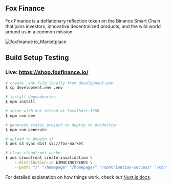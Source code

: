 ## Fox Finance
Fox Finance is a deflationary reflection token on the Binance Smart Chain that joins investors, innovative decentralized products, and the wild world around us in a common mission.

![foxfinance io_Marketplace](https://user-images.githubusercontent.com/105137625/194287145-ae053038-0a87-4b38-9d6f-dce1dbb113dd.png)

## Build Setup Testing
### Live: https://shop.foxfinance.io/
```bash
# create .env file locally from development.env
$ cp development.env .env

# install dependencies
$ npm install

# serve with hot reload at localhost:3000
$ npm run dev

# generate static project to deploy to production
$ npm run generate

# upload to Amazon s3
$ aws s3 sync dist s3://fox-market

# clear cloudfront cache
$ aws cloudfront create-invalidation \
    --distribution-id E3MHC1NKTPE0P2 \
    --paths "/" "/homepage" "/homepage/" "/contribution-success" "/contribution-success/"
```

For detailed explanation on how things work, check out [Nuxt.js docs](https://nuxtjs.org).

